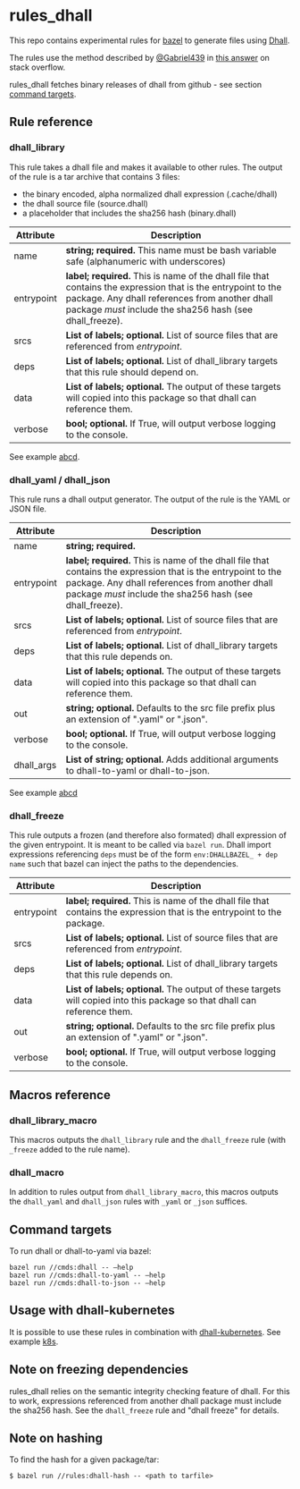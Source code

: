# rules_dhall
This repo contains experimental rules for [bazel](https://bazel.build/) to generate files
using [Dhall](https://dhall-lang.org).

The rules use the method described by [@Gabriel439](https://github.com/Gabriel439) in [this answer](https://stackoverflow.com/questions/61139099/how-can-i-access-the-output-of-a-bazel-rule-from-another-rule-without-using-a-re)
 on stack overflow.

rules_dhall fetches binary releases of dhall from github - see section [command targets](#command-targets).

## Rule reference
### dhall_library
This rule takes a dhall file and makes it available to other rules.  The output of the 
rule is a tar archive that contains 3 files:
* the binary encoded, alpha normalized dhall expression (.cache/dhall)
* the dhall source file (source.dhall)
* a placeholder that includes the sha256 hash (binary.dhall)
   
Attribute  | Description |
---------- |  ---- |
name       | __string; required.__  This name must be bash variable safe (alphanumeric with underscores)
entrypoint | __label; required.__  This is name of the dhall file that contains the expression that is the entrypoint to the package.  Any dhall references from another dhall package _must_ include the sha256 hash (see dhall_freeze).
srcs       | __List of labels; optional.__ List of source files that are referenced from *entrypoint*.
deps       | __List of labels; optional.__ List of dhall_library targets that this rule should depend on.
data       | __List of labels; optional.__ The output of these targets will copied into this package so that dhall can reference them.
verbose    | __bool; optional.__  If True, will output verbose logging to the console.

See example [abcd](https://github.com/humphrej/dhall-bazel/tree/master/examples/abcd).

### dhall_yaml / dhall_json
   This rule runs a dhall output generator.  The output of the rule is the YAML or JSON file.

Attribute | Description |
----------| -----------| 
name       | __string; required.__ 
entrypoint | __label; required.__  This is name of the dhall file that contains the expression that is the entrypoint to the package.  Any dhall references from another dhall package _must_ include the sha256 hash (see dhall_freeze). 
srcs       | __List of labels; optional.__ List of source files that are referenced from *entrypoint*.
deps      | __List of labels; optional.__ List of dhall_library targets that this rule depends on.
data      | __List of labels; optional.__ The output of these targets will copied into this package so that dhall can reference them.
out       | __string; optional.__ Defaults to the src file prefix plus an extension of ".yaml" or ".json".
verbose   | __bool; optional.__  If True, will output verbose logging to the console.
dhall_args      | __List of string; optional.__ Adds additional arguments to dhall-to-yaml or dhall-to-json.

See example [abcd](https://github.com/humphrej/dhall-bazel/tree/master/examples/abcd)

### dhall_freeze
   This rule outputs a frozen (and therefore also formated) dhall expression of the given entrypoint. It is meant to be called via `bazel run`. Dhall import expressions referencing `deps` must be of the form `env:DHALLBAZEL_ + dep name` such that bazel can inject the paths to the dependencies.

Attribute | Description |
----------| -----------| 
entrypoint | __label; required.__  This is name of the dhall file that contains the expression that is the entrypoint to the package.
srcs       | __List of labels; optional.__ List of source files that are referenced from *entrypoint*.
deps      | __List of labels; optional.__ List of dhall_library targets that this rule depends on.
data      | __List of labels; optional.__ The output of these targets will copied into this package so that dhall can reference them.
out       | __string; optional.__ Defaults to the src file prefix plus an extension of ".yaml" or ".json".
verbose   | __bool; optional.__  If True, will output verbose logging to the console.

## Macros reference
### dhall_library_macro
   This macros outputs the `dhall_library` rule and the `dhall_freeze` rule (with `_freeze` added to the rule name).

### dhall_macro
   In addition to rules output from `dhall_library_macro`, this macros outputs the `dhall_yaml` and `dhall_json` rules with `_yaml` or `_json` suffices.

## Command targets

To run dhall or dhall-to-yaml via bazel:
```shell script
bazel run //cmds:dhall -- —help
bazel run //cmds:dhall-to-yaml -- —help
bazel run //cmds:dhall-to-json -- —help
``` 
## Usage with dhall-kubernetes

It is possible to use these rules in combination with [dhall-kubernetes](https://github.com/dhall-lang/dhall-kubernetes). See example [k8s](https://github.com/humphrej/dhall-bazel/tree/master/examples/k8s).

## Note on freezing dependencies
rules_dhall relies on the semantic integrity checking feature of dhall.  For this to work, expressions referenced from another dhall package must include the sha256 hash. See the `dhall_freeze` rule and "dhall freeze" for details.

## Note on hashing
To find the hash for a given package/tar:
```shell script
$ bazel run //rules:dhall-hash -- <path to tarfile>
```
